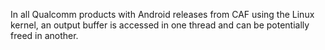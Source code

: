 In all Qualcomm products with Android releases from CAF using the Linux kernel, an output buffer is accessed in one thread and can be potentially freed in another.